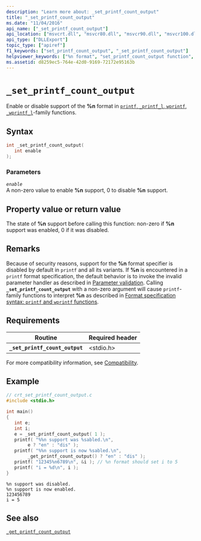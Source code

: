 ```yaml
---
description: "Learn more about: _set_printf_count_output"
title: "_set_printf_count_output"
ms.date: "11/04/2016"
api_name: ["_set_printf_count_output"]
api_location: ["msvcrt.dll", "msvcr80.dll", "msvcr90.dll", "msvcr100.dll", "msvcr100_clr0400.dll", "msvcr110.dll", "msvcr110_clr0400.dll", "msvcr120.dll", "msvcr120_clr0400.dll", "ucrtbase.dll", "api-ms-win-crt-stdio-l1-1-0.dll"]
api_type: ["DLLExport"]
topic_type: ["apiref"]
f1_keywords: ["set_printf_count_output", "_set_printf_count_output"]
helpviewer_keywords: ["%n format", "set_printf_count_output function", "_set_printf_count_output function"]
ms.assetid: d8259ec5-764e-42d0-9169-72172e95163b
---
```

# `_set_printf_count_output`

Enable or disable support of the **%n** format in [`printf`, `_printf_l`, `wprintf`, `_wprintf_l`](printf-printf-l-wprintf-wprintf-l.md)-family functions.

## Syntax

```C
int _set_printf_count_output(
   int enable
);
```

### Parameters

*`enable`*\
A non-zero value to enable **%n** support, 0 to disable **%n** support.

## Property value or return value

The state of **%n** support before calling this function: non-zero if **%n** support was enabled, 0 if it was disabled.

## Remarks

Because of security reasons, support for the **%n** format specifier is disabled by default in `printf` and all its variants. If **%n** is encountered in a `printf` format specification, the default behavior is to invoke the invalid parameter handler as described in [Parameter validation](../parameter-validation.md). Calling **`_set_printf_count_output`** with a non-zero argument will cause `printf`-family functions to interpret **%n** as described in [Format specification syntax: `printf` and `wprintf` functions](../format-specification-syntax-printf-and-wprintf-functions.md).

## Requirements

| Routine | Required header |
|---|---|
| **`_set_printf_count_output`** | \<stdio.h> |

For more compatibility information, see [Compatibility](../compatibility.md).

## Example

```C
// crt_set_printf_count_output.c
#include <stdio.h>

int main()
{
   int e;
   int i;
   e = _set_printf_count_output( 1 );
   printf( "%%n support was %sabled.\n",
        e ? "en" : "dis" );
   printf( "%%n support is now %sabled.\n",
        _get_printf_count_output() ? "en" : "dis" );
   printf( "12345%n6789\n", &i ); // %n format should set i to 5
   printf( "i = %d\n", i );
}
```

```Output
%n support was disabled.
%n support is now enabled.
123456789
i = 5
```

## See also

[`_get_printf_count_output`](get-printf-count-output.md)
